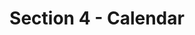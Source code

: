 ---
layout: schedule
title: Section 4 - Calendar
parent: Calendar
permalink: /calendar/s4
instructor: Prof Wand
location: Virtually - See Canvas for Zoom Link
dates: Wednesdays 6:00pm-9:20pm
weeks:
  # Each key in this dictionary is a week, and then eaach week has a key in [Mon, Tue, Thu, Thu, Fri].
  # Each day has keys `date` and `content`. The date is shown on the schedule, and `content` is a key into the yml file in _data/modules.yml. `content` may be an array.
  # Each day can also have a `note` field, which is shown in italics on the calendar.
  # This schedule data is unioned with the deadlines in _data/config.yml
  '1':
    Thu:
      date: 2025/01/08
      content: [1a,1b]
  '2':
    Thu:
      date: 2025/01/15
      content: [2a,2b]
  '3':
    Thu:
      date: 2025/01/22
      content: [3a,3b]
  '4':
    Thu:
      date: 2025/01/29
      content: [4a,4b]
  '5':
    Thu:
      date: 2025/02/05
      content: [5a,5b]
  '6':
    Thu:
      date: 2025/02/12
      content: [6a,6b]
  '7':
    Thu:
      date: 2025/02/19
      content: [7a,8a]
  '8':
    Thu:
      date: 2025/02/26
      content: [7b,8b]
  '9':
    Thu:
      date: 2024/03/03
      content: springbreak
  '10':
    Thu:
      date: 2025/03/12
      content: [9a]
  '11':
    Thu:
      date: 2025/03/19
      content: 9b
  '12':
    Thu:
      date: 2025/03/26
      content: dependency
  '13':
    Thu:
      date: 2025/04/02
      content: [12b]
  '14':
    Thu:
      date: 2025/04/09
      content: [13b]
  '15':
    Thu:
      date: 2025/04/16
      content: [readingDay]
---
